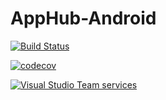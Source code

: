 # AppHub-Android
[![Build Status](https://www.bitrise.io/app/78891228f9c6e6dc.svg?token=KQ6kVAci490XBjulCcQuGQ&branch=master)](https://www.bitrise.io/app/78891228f9c6e6dc)

[![codecov](https://codecov.io/gh/Microsoft/AvalancheSDK-Android/branch/master/graph/badge.svg?token=YwMZRPnYK3)](https://codecov.io/gh/Microsoft/AvalancheSDK-Android)

[![Visual Studio Team services](https://img.shields.io/vso/build/xamarin-analytics/2d4352f2-4128-4369-9bf3-572207188f27/8.svg?maxAge=2592000)]()
